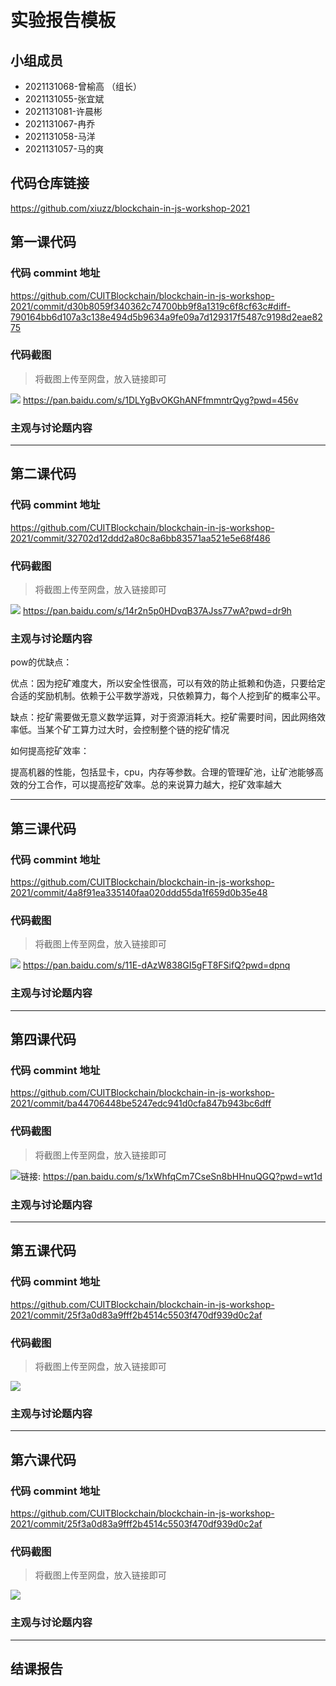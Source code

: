 # 实验报告模板

## 小组成员

- 2021131068-曾榆高 （组长）
- 2021131055-张宜斌
- 2021131081-许晨彬
- 2021131067-冉乔
- 2021131058-马洋
- 2021131057-马的爽


## 代码仓库链接

https://github.com/xiuzz/blockchain-in-js-workshop-2021



## 第一课代码


### 代码 commint 地址

https://github.com/CUITBlockchain/blockchain-in-js-workshop-2021/commit/d30b8059f340362c74700bb9f8a1319c6f8cf63c#diff-790164bb6d107a3c138e494d5b9634a9fe09a7d129317f5487c9198d2eae8275

### 代码截图

> 将截图上传至网盘，放入链接即可

![](链接)
 https://pan.baidu.com/s/1DLYgBvOKGhANFfmmntrQyg?pwd=456v 

### 主观与讨论题内容

---




## 第二课代码


### 代码 commint 地址

https://github.com/CUITBlockchain/blockchain-in-js-workshop-2021/commit/32702d12ddd2a80c8a6bb83571aa521e5e68f486



### 代码截图

> 将截图上传至网盘，放入链接即可

![](链接)
https://pan.baidu.com/s/14r2n5p0HDvqB37AJss77wA?pwd=dr9h

### 主观与讨论题内容
pow的优缺点：

优点：因为挖矿难度大，所以安全性很高，可以有效的防止抵赖和伪造，只要给定合适的奖励机制。依赖于公平数学游戏，只依赖算力，每个人挖到矿的概率公平。

缺点：挖矿需要做无意义数学运算，对于资源消耗大。挖矿需要时间，因此网络效率低。当某个矿工算力过大时，会控制整个链的挖矿情况

如何提高挖矿效率：

提高机器的性能，包括显卡，cpu，内存等参数。合理的管理矿池，让矿池能够高效的分工合作，可以提高挖矿效率。总的来说算力越大，挖矿效率越大

---


## 第三课代码


### 代码 commint 地址

https://github.com/CUITBlockchain/blockchain-in-js-workshop-2021/commit/4a8f91ea335140faa020ddd55da1f659d0b35e48


### 代码截图

> 将截图上传至网盘，放入链接即可

![](链接) https://pan.baidu.com/s/11E-dAzW838GI5gFT8FSifQ?pwd=dpnq 

### 主观与讨论题内容



---




## 第四课代码


### 代码 commint 地址

https://github.com/CUITBlockchain/blockchain-in-js-workshop-2021/commit/ba44706448be5247edc941d0cfa847b943bc6dff


### 代码截图

> 将截图上传至网盘，放入链接即可

![](链接)链接: https://pan.baidu.com/s/1xWhfqCm7CseSn8bHHnuQGQ?pwd=wt1d 


### 主观与讨论题内容



---




## 第五课代码


### 代码 commint 地址

https://github.com/CUITBlockchain/blockchain-in-js-workshop-2021/commit/25f3a0d83a9fff2b4514c5503f470df939d0c2af


### 代码截图

> 将截图上传至网盘，放入链接即可

![](链接)


### 主观与讨论题内容



---




## 第六课代码


### 代码 commint 地址

https://github.com/CUITBlockchain/blockchain-in-js-workshop-2021/commit/25f3a0d83a9fff2b4514c5503f470df939d0c2af


### 代码截图

> 将截图上传至网盘，放入链接即可

![](图片链接放这里)


### 主观与讨论题内容



---


## 结课报告





